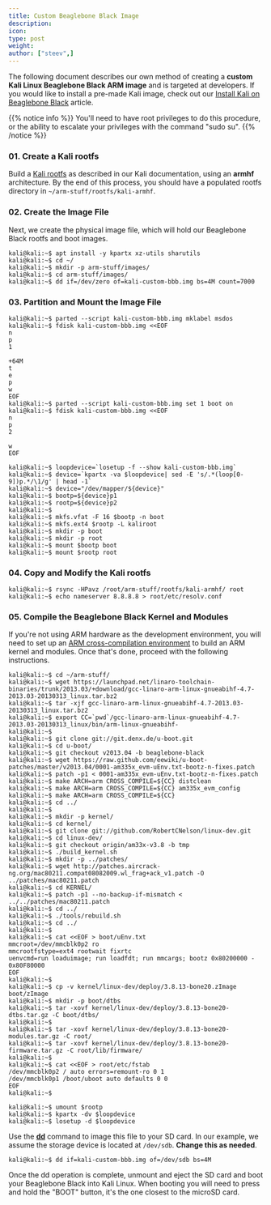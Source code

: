 ```yaml
---
title: Custom Beaglebone Black Image
description:
icon:
type: post
weight:
author: ["steev",]
---
```


The following document describes our own method of creating a **custom Kali Linux Beaglebone Black ARM image** and is targeted at developers. If you would like to install a pre-made Kali image, check out our [Install Kali on Beaglebone Black](/docs/arm/kali-linux-beaglebone-black/) article.

{{% notice info %}}
You'll need to have root privileges to do this procedure, or the ability to escalate your privileges with the command "sudo su".
{{% /notice %}}

### 01. Create a Kali rootfs

Build a [Kali rootfs](/docs/development/kali-linux-arm-chroot/) as described in our Kali documentation, using an **armhf** architecture. By the end of this process, you should have a populated rootfs directory in `~/arm-stuff/rootfs/kali-armhf`.

### 02. Create the Image File

Next, we create the physical image file, which will hold our Beaglebone Black rootfs and boot images.

```console
kali@kali:~$ apt install -y kpartx xz-utils sharutils
kali@kali:~$ cd ~/
kali@kali:~$ mkdir -p arm-stuff/images/
kali@kali:~$ cd arm-stuff/images/
kali@kali:~$ dd if=/dev/zero of=kali-custom-bbb.img bs=4M count=7000
```

### 03. Partition and Mount the Image File

```console
kali@kali:~$ parted --script kali-custom-bbb.img mklabel msdos
kali@kali:~$ fdisk kali-custom-bbb.img <<EOF
n
p
1

+64M
t
e
p
w
EOF
kali@kali:~$ parted --script kali-custom-bbb.img set 1 boot on
kali@kali:~$ fdisk kali-custom-bbb.img <<EOF
n
p
2

w
EOF
```

```console
kali@kali:~$ loopdevice=`losetup -f --show kali-custom-bbb.img`
kali@kali:~$ device=`kpartx -va $loopdevice| sed -E 's/.*(loop[0-9])p.*/\1/g' | head -1`
kali@kali:~$ device="/dev/mapper/${device}"
kali@kali:~$ bootp=${device}p1
kali@kali:~$ rootp=${device}p2
kali@kali:~$
kali@kali:~$ mkfs.vfat -F 16 $bootp -n boot
kali@kali:~$ mkfs.ext4 $rootp -L kaliroot
kali@kali:~$ mkdir -p boot
kali@kali:~$ mkdir -p root
kali@kali:~$ mount $bootp boot
kali@kali:~$ mount $rootp root
```

### 04. Copy and Modify the Kali rootfs

```console
kali@kali:~$ rsync -HPavz /root/arm-stuff/rootfs/kali-armhf/ root
kali@kali:~$ echo nameserver 8.8.8.8 > root/etc/resolv.conf
```

### 05. Compile the Beaglebone Black Kernel and Modules

If you're not using ARM hardware as the development environment, you will need to set up an [ARM cross-compilation environment](/docs/development/arm-cross-compilation-environment/) to build an ARM kernel and modules. Once that's done, proceed with the following instructions.

```console
kali@kali:~$ cd ~/arm-stuff/
kali@kali:~$ wget https://launchpad.net/linaro-toolchain-binaries/trunk/2013.03/+download/gcc-linaro-arm-linux-gnueabihf-4.7-2013.03-20130313_linux.tar.bz2
kali@kali:~$ tar -xjf gcc-linaro-arm-linux-gnueabihf-4.7-2013.03-20130313_linux.tar.bz2
kali@kali:~$ export CC=`pwd`/gcc-linaro-arm-linux-gnueabihf-4.7-2013.03-20130313_linux/bin/arm-linux-gnueabihf-
kali@kali:~$
kali@kali:~$ git clone git://git.denx.de/u-boot.git
kali@kali:~$ cd u-boot/
kali@kali:~$ git checkout v2013.04 -b beaglebone-black
kali@kali:~$ wget https://raw.github.com/eewiki/u-boot-patches/master/v2013.04/0001-am335x_evm-uEnv.txt-bootz-n-fixes.patch
kali@kali:~$ patch -p1 < 0001-am335x_evm-uEnv.txt-bootz-n-fixes.patch
kali@kali:~$ make ARCH=arm CROSS_COMPILE=${CC} distclean
kali@kali:~$ make ARCH=arm CROSS_COMPILE=${CC} am335x_evm_config
kali@kali:~$ make ARCH=arm CROSS_COMPILE=${CC}
kali@kali:~$ cd ../
kali@kali:~$
kali@kali:~$ mkdir -p kernel/
kali@kali:~$ cd kernel/
kali@kali:~$ git clone git://github.com/RobertCNelson/linux-dev.git
kali@kali:~$ cd linux-dev/
kali@kali:~$ git checkout origin/am33x-v3.8 -b tmp
kali@kali:~$ ./build_kernel.sh
kali@kali:~$ mkdir -p ../patches/
kali@kali:~$ wget http://patches.aircrack-ng.org/mac80211.compat08082009.wl_frag+ack_v1.patch -O ../patches/mac80211.patch
kali@kali:~$ cd KERNEL/
kali@kali:~$ patch -p1 --no-backup-if-mismatch < ../../patches/mac80211.patch
kali@kali:~$ cd ../
kali@kali:~$ ./tools/rebuild.sh
kali@kali:~$ cd ../
kali@kali:~$
kali@kali:~$ cat <<EOF > boot/uEnv.txt
mmcroot=/dev/mmcblk0p2 ro
mmcrootfstype=ext4 rootwait fixrtc
uenvcmd=run loaduimage; run loadfdt; run mmcargs; bootz 0x80200000 - 0x80F80000
EOF
kali@kali:~$
kali@kali:~$ cp -v kernel/linux-dev/deploy/3.8.13-bone20.zImage boot/zImage
kali@kali:~$ mkdir -p boot/dtbs
kali@kali:~$ tar -xovf kernel/linux-dev/deploy/3.8.13-bone20-dtbs.tar.gz -C boot/dtbs/
kali@kali:~$
kali@kali:~$ tar -xovf kernel/linux-dev/deploy/3.8.13-bone20-modules.tar.gz -C root/
kali@kali:~$ tar -xovf kernel/linux-dev/deploy/3.8.13-bone20-firmware.tar.gz -C root/lib/firmware/
kali@kali:~$
kali@kali:~$ cat <<EOF > root/etc/fstab
/dev/mmcblk0p2 / auto errors=remount-ro 0 1
/dev/mmcblk0p1 /boot/uboot auto defaults 0 0
EOF
kali@kali:~$
```

```console
kali@kali:~$ umount $rootp
kali@kali:~$ kpartx -dv $loopdevice
kali@kali:~$ losetup -d $loopdevice
```

Use the **[dd](https://packages.debian.org/testing/dd)** command to image this file to your SD card. In our example, we assume the storage device is located at `/dev/sdb`. **Change this as needed**.

```console
kali@kali:~$ dd if=kali-custom-bbb.img of=/dev/sdb bs=4M
```

Once the dd operation is complete, unmount and eject the SD card and boot your Beaglebone Black into Kali Linux. When booting you will need to press and hold the "BOOT" button, it's the one closest to the microSD card.
